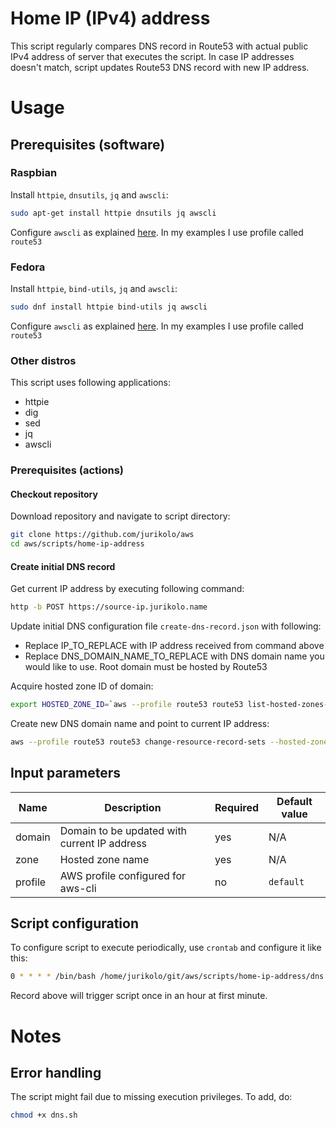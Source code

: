 # Home IP (IPv4) address
This script regularly compares DNS record in Route53 with actual public IPv4 address of server that executes the script.
In case IP addresses doesn't match, script updates Route53 DNS record with new IP address.

# Usage
## Prerequisites (software)
### Raspbian
Install `httpie`, `dnsutils`, `jq` and `awscli`:
```bash
sudo apt-get install httpie dnsutils jq awscli
```

Configure `awscli` as explained [here](https://docs.aws.amazon.com/cli/latest/userguide/cli-configure-profiles.html).
In my examples I use profile called `route53`

### Fedora
Install `httpie`, `bind-utils`, `jq` and `awscli`:
```bash
sudo dnf install httpie bind-utils jq awscli
```

Configure `awscli` as explained [here](https://docs.aws.amazon.com/cli/latest/userguide/cli-configure-profiles.html).
In my examples I use profile called `route53`

### Other distros
This script uses following applications:
* httpie
* dig
* sed
* jq
* awscli

### Prerequisites (actions)
#### Checkout repository
Download repository and navigate to script directory:
```bash
git clone https://github.com/jurikolo/aws
cd aws/scripts/home-ip-address
```

#### Create initial DNS record
Get current IP address by executing following command:
```bash
http -b POST https://source-ip.jurikolo.name
```

Update initial DNS configuration file `create-dns-record.json` with following:
* Replace IP_TO_REPLACE with IP address received from command above
* Replace DNS_DOMAIN_NAME_TO_REPLACE with DNS domain name you would like to use. Root domain must be hosted by Route53

Acquire hosted zone ID of domain:
```bash
export HOSTED_ZONE_ID=`aws --profile route53 route53 list-hosted-zones-by-name --dns-name DNS_NAME_TO_REPLACE | jq -r '.HostedZones[0].Id'`;
```

Create new DNS domain name and point to current IP address:
```bash
aws --profile route53 route53 change-resource-record-sets --hosted-zone-id $HOSTED_ZONE_ID --change-batch file:///home/jurikolo/tmp/home-jurikolo-name-create-route53.json
```

## Input parameters

| Name    | Description | Required | Default value |
|---------|-------------|----------|---------------|
| domain  | Domain to be updated with current IP address | yes | N/A | 
| zone    | Hosted zone name | yes | N/A
| profile | AWS profile configured for aws-cli | no | `default` | 

## Script configuration
To configure script to execute periodically, use `crontab` and configure it like this:
```bash
0 * * * * /bin/bash /home/jurikolo/git/aws/scripts/home-ip-address/dns.sh --domain home.jurikolo.name --zone jurikolo.name --profile route53
```
Record above will trigger script once in an hour at first minute.

# Notes
## Error handling
The script might fail due to missing execution privileges. To add, do:
```bash
chmod +x dns.sh
```

